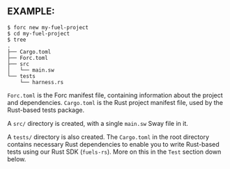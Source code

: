 
## EXAMPLE:

```console
$ forc new my-fuel-project
$ cd my-fuel-project
$ tree
.
├── Cargo.toml
├── Forc.toml
├── src
│   └── main.sw
└── tests
    └── harness.rs
```

`Forc.toml` is the Forc manifest file, containing information about the project and dependencies. `Cargo.toml` is the Rust project manifest file, used by the Rust-based tests package.

A `src/` directory is created, with a single `main.sw` Sway file in it.

A `tests/` directory is also created. The `Cargo.toml` in the root directory contains necessary Rust dependencies to enable you to write Rust-based tests using our Rust SDK (`fuels-rs`). More on this in the `Test` section down below.
